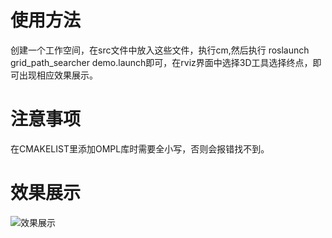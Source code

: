# 使用方法
创建一个工作空间，在src文件中放入这些文件，执行cm,然后执行 roslaunch grid_path_searcher demo.launch即可，在rviz界面中选择3D工具选择终点，即可出现相应效果展示。

# 注意事项
在CMAKELIST里添加OMPL库时需要全小写，否则会报错找不到。

# 效果展示

![效果展示](a.gif)
